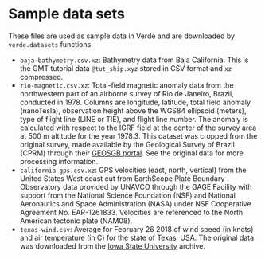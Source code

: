 # Sample data sets

These files are used as sample data in Verde and are downloaded by `verde.datasets`
functions:

* `baja-bathymetry.csv.xz`: Bathymetry data from Baja California. This is the GMT
  tutorial data `@tut_ship.xyz` stored in CSV format and `xz` compressed.
* `rio-magnetic.csv.xz`: Total-field magnetic anomaly data from the northwestern part of
  an airborne survey of Rio de Janeiro, Brazil, conducted in 1978. Columns are
  longitude, latitude, total field anomaly (nanoTesla), observation height above the
  WGS84 ellipsoid (meters), type of flight line (LINE or TIE), and flight line number.
  The anomaly is calculated with respect to the IGRF field at the center of the survey
  area at 500 m altitude for the year 1978.3. This dataset was cropped from the original
  survey, made available by the Geological Survey of Brazil (CPRM) through their [GEOSGB
  portal](http://geosgb.cprm.gov.br/). See the original data for more processing
  information.
* `california-gps.csv.xz`: GPS velocities (east, north, vertical) from the United States
  West coast cut from EarthScope Plate Boundary Observatory data provided by UNAVCO
  through the GAGE Facility with support from the National Science Foundation (NSF) and
  National Aeronautics and Space Administration (NASA) under NSF Cooperative Agreement
  No. EAR-1261833. Velocities are referenced to the North American tectonic plate
  (NAM08).
* `texas-wind.csv`: Average for February 26 2018 of wind speed (in knots) and air
  temperature (in C) for the state of Texas, USA. The original data was downloaded from
  the [Iowa State University](https://mesonet.agron.iastate.edu/request/download.phtml)
  archive.

